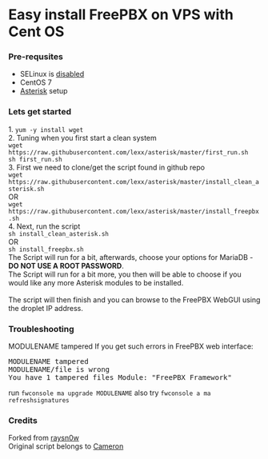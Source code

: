 # Easy install FreePBX on VPS with Cent OS
<h3>Pre-requsites</h3>
<ul>
<li>SELinux is <a href="https://serveradmin.ru/centos-7-nastroyka-servera/#_CentOS_7">disabled</a></li>
<li>CentOS 7</li>
<li><a href="https://serveradmin.ru/nastroyka-servera-telefonii-asterisk-s-nulya/#i-3">Asterisk</a> setup</li>
</ul>
<h3>Lets get started</h3>
1. <code>yum -y install wget</code></br>
2. Tuning when you first start a clean system<br>
<code>wget https://raw.githubusercontent.com/lexx/asterisk/master/first_run.sh</code><br>
<code>sh first_run.sh</code><br>
3. First we need to clone/get the script found in github repo<br>
<code>wget https://raw.githubusercontent.com/lexx/asterisk/master/install_clean_asterisk.sh</code><br>
OR<br>
<code>wget https://raw.githubusercontent.com/lexx/asterisk/master/install_freepbx.sh</code><br>
4. Next, run the script<br>
<code>sh install_clean_asterisk.sh</code><br>
OR<br>
<code>sh install_freepbx.sh</code><br>
The Script will run for a bit, afterwards, choose your options for MariaDB - <b>DO NOT USE A ROOT PASSWORD</b>.<br>
The Script will run for a bit more, you then will be able to choose if you would like any more Asterisk modules to be installed.<br><br>
The script will then finish and you can browse to the FreePBX WebGUI using the droplet IP address.

<h3>Troubleshooting</h3>
MODULENAME tampered If you get such errors in FreePBX web interface:
<pre>MODULENAME tampered
MODULENAME/file is wrong
You have 1 tampered files Module: "FreePBX Framework"</pre>
run <code>fwconsole ma upgrade MODULENAME</code> also try <code>fwconsole a ma refreshsignatures</code>

<h3>Credits</h3>
Forked from <a href="https://github.com/raysn0w">raysn0w</a><br>
Original script belongs to <a href="https://github.com/cameronbackus/">Cameron</a>
